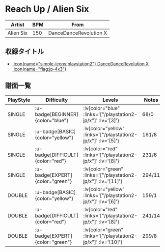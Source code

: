 # Reach Up / Alien Six

|Artist|BPM|From|
|------|---|----|
|Alien Six|150|DanceDanceRevolution X|

## 収録タイトル

- [ :icon{name="simple-icons:playstation2"} DanceDanceRevolution X :icon{name="flag:jp-4x3"} ](/playstation2-jp/x)

## 譜面一覧

|PlayStyle|Difficulty|Levels|Notes|Movie|
|---------|----------|------|-----|-----|
|SINGLE| :u-badge[BEGINNER]{color="blue"} | :lv{color="blue" :links='["/playstation2-jp/x"]' :lv='[3]'} |68/0||
|SINGLE| :u-badge[BASIC]{color="yellow"} | :lv{color="yellow" :links='["/playstation2-jp/x"]' :lv='[5]'} |161/8||
|SINGLE| :u-badge[DIFFICULT]{color="red"} | :lv{color="red" :links='["/playstation2-jp/x"]' :lv='[8]'} |231/6||
|SINGLE| :u-badge[EXPERT]{color="green"} | :lv{color="green" :links='["/playstation2-jp/x"]' :lv='[11]'} |294/11||
|DOUBLE| :u-badge[BASIC]{color="yellow"} | :lv{color="yellow" :links='["/playstation2-jp/x"]' :lv='[6]'} |159/1||
|DOUBLE| :u-badge[DIFFICULT]{color="red"} | :lv{color="red" :links='["/playstation2-jp/x"]' :lv='[8]'} |241/14||
|DOUBLE| :u-badge[EXPERT]{color="green"} | :lv{color="green" :links='["/playstation2-jp/x"]' :lv='[10]'} |299/8||
